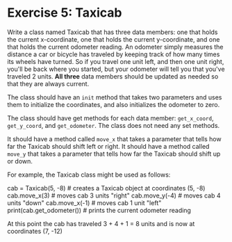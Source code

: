 # Exercise 5: Taxicab
Write a class named Taxicab that has three data members: one that holds the current x-coordinate, one that holds the current y-coordinate, and one that holds the current odometer reading. An odometer simply measures the distance a car or bicycle has traveled by keeping track of how many times its wheels have turned. So if you travel one unit left, and then one unit right, you'll be back where you started, but your odometer will tell you that you've traveled 2 units. **All three** data members should be updated as needed so that they are always current. 

The class should have an `init` method that takes two parameters and uses them to initialize the coordinates, and also initializes the odometer to zero.  

The class should have get methods for each data member: `get_x_coord`, `get_y_coord`, and `get_odometer`. The class does not need any set methods.  

It should have a method called `move_x` that takes a parameter that tells how far the Taxicab should shift left or right. It should have a method called `move_y` that takes a parameter that tells how far the Taxicab should shift up or down.  

For example, the Taxicab class might be used as follows:

cab = Taxicab(5, -8)       # creates a Taxicab object at coordinates (5, -8)
cab.move_x(3)              # moves cab 3 units "right"
cab.move_y(-4)             # moves cab 4 units "down"
cab.move_x(-1)             # moves cab 1 unit "left"
print(cab.get_odometer())  # prints the current odometer reading

At this point the cab has traveled 3 + 4 + 1 = 8 units and is now at coordinates (7, -12)


